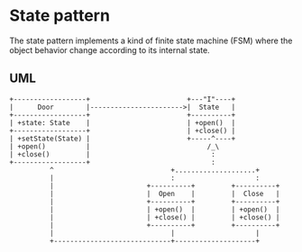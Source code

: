 # State pattern #
The state pattern implements a kind of finite state machine (FSM) where the object behavior change according to its internal state.

## UML ##

    +------------------+                        +---"I"----+
    |      Door        |----------------------->|  State   |
    +------------------+                        +----------+
    | +state: State    |                        | +open()  |
    +------------------+                        | +close() |
    | +setState(State) |                        +-----^----+
    | +open()          |                             /_\
    | +close()         |                              :
    +------------------+                              :
              ^                             +....................+
              |                             :                    :
              |                       +----------+         +----------+
              |                       |  Open    |         |  Close   |
              |                       +----------+         +----------+
              |                       | +open()  |         | +open()  |
              |                       | +close() |         | +close() |
              |                       +----------+         +----------+
              |                             |                    |     
              +-----------------------------+--------------------+     
